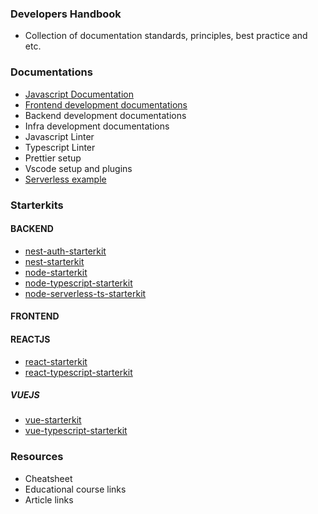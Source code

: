 ### Developers Handbook
 - Collection of documentation standards, principles, best practice and etc.


### Documentations
 - [Javascript Documentation](https://github.com/airbnb/javascript)
 - [Frontend development documentations](https://github.com/juztinlazaro/developers-paperback/blob/master/Frontend%20Standards%20and%20Practices/Home.md)
 - Backend development documentations
 - Infra development documentations
 - Javascript Linter
 - Typescript Linter
 - Prettier setup
 - Vscode setup and plugins
 - [Serverless example](https://github.com/serverless/examples)

### Starterkits

#### BACKEND
  - [nest-auth-starterkit](https://github.com/juztinlazaro/nest-auth-api-starterkit)
  - [nest-starterkit]()
  - [node-starterkit]()
  - [node-typescript-starterkit]()
  - [node-serverless-ts-starterkit](https://github.com/juztinlazaro/node-serverless-aws-lambda)

#### FRONTEND
  #### REACTJS
  - [react-starterkit](https://github.com/juztinlazaro/react-starter-kit)
  - [react-typescript-starterkit](https://github.com/juztinlazaro/react-starter-kit-ts)

  ##### VUEJS
  - [vue-starterkit](https://github.com/juztinlazaro/vue-starter-kit)
  - [vue-typescript-starterkit]()


### Resources
 - Cheatsheet
 - Educational course links
 - Article links